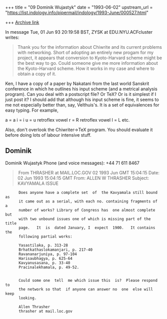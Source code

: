 +++
title = "09 Dominik Wujastyk"
date = "1993-06-02"
upstream_url = "https://list.indology.info/pipermail/indology/1993-June/000527.html"

+++
[Archive link](https://list.indology.info/pipermail/indology/1993-June/000527.html)

In message Tue, 01 Jun 93 20:19:58 BST, ZYSK at EDU.NYU.ACFcluster  writes:

>Thank you for the information about Chiwrite and its current problems with
>networking. Short of adopting an entirely new progam for my project, it
>appears that conversion to Kyoto-Harvard scheme might be the best way
>to go. Could someone give me more information about the Kyoto-Harvard 
>scheme. How it works in my case and where to obtain a copy of it.

Ken, I have a copy of a paper by Nakatani from the last world Sanskrit
conference in which he outlines his input scheme (and a metrical analysis
program).  Can you deal with a postscript file?  Or TeX?  Or is it simplest
if I just post it?  I should add that although his input scheme is fine, it
seems to me not especially better than, say, Velthuis's.  It is a set of
equivalences for easy typing.  For example,

a = a
i = i
u = u
retroflex vowel r = R
retroflex vowel l = L
etc.

Also, don't overlook the Chiwriter->TeX program.  You should evaluate it
before doing lots of labour intensive stuff.

Dominik
--
Dominik Wujastyk           Phone (and voice messages): +44 71 611 8467



> From THRASHER at MAIL.LOC.GOV 02 1993 Jun GMT 15:04:15
Date: 02 Jun 1993 15:04:15 GMT
From: ALLEN W THRASHER <THRASHER at MAIL.LOC.GOV>
Subject: KAVYAMALA ISSUE

          Does anyone have a complete set  of  the Kavyamala still bound as 
          it came out as a serial, with each no. containing fragments of  a 
          number of works? Library of Congress has  one almost complete but 
          with two unbound issues one of which is missing part of the title 
          page.   It  is  dated January, I  expect  1900.   It contains the 
          following partial works: 

          Yasastilaka, p. 313-28 
          Brhatkathaslokamanjari, p. 217-40 
          Ravananarjuniya, p. 97-104 
          Harisaubhagya, p. 625-64 
          Kavyanusasana, p. 33-40 
          Pracinalekhamala, p. 49-52. 


          Could some one  tell  me which issue this  is?  Please respond to 
          the network so that  if anyone can answer no  one  else will keep 
          looking. 

          Allen Thrasher 
          thrasher at mail.loc.gov                                             





